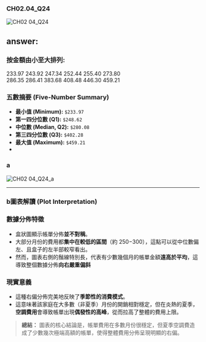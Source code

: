 ### CH02.04_Q24
![CH02 04_Q24](https://github.com/user-attachments/assets/53716430-0c78-4ca7-b7e6-a95e95839012)

## answer:

### 按金額由小至大排列:  

233.97 243.92 247.34 252.44 255.40 273.80  
286.35 286.41 383.68 408.48 446.30 459.21

### 五數摘要 (Five-Number Summary)

* **最小值 (Minimum):** `$233.97`
* **第一四分位數 (Q1):** `$248.62`
* **中位數 (Median, Q2):** `$280.08`
* **第三四分位數 (Q3):** `$402.28`
* **最大值 (Maximum):** `$459.21`
* 

### a

![CH02 04_Q24_a](https://github.com/user-attachments/assets/090f10f5-5ea5-4700-8a8b-caefe13bac89)


---

### b圖表解讀 (Plot Interpretation)

### 數據分佈特徵
* 盒狀圖顯示帳單分佈**並不對稱**。
* 大部分月份的費用都**集中在較低的區間**（約 $250-$300），這點可以從中位數偏左、且盒子的左半部較窄看出。
* 然而，圖表右側的鬚線特別長，代表有少數幾個月的帳單金額**遠高於平均**，這導致整個數據分佈**向右嚴重偏斜**

### 現實意義
* 這種右偏分佈完美地反映了**季節性的消費模式**。
* 這意味著該家庭在大多數（非夏季）月份的開銷相對穩定，但在炎熱的夏季，**空調費用**會導致帳單出現**偶發性的高峰**，從而拉高了整體的費用上限。

> **總結：** 圖表的核心結論是，帳單費用在多數月份很穩定，但夏季空調費造成了少數幾次極端高額的帳單，使得整體費用分佈呈現明顯的右偏。
